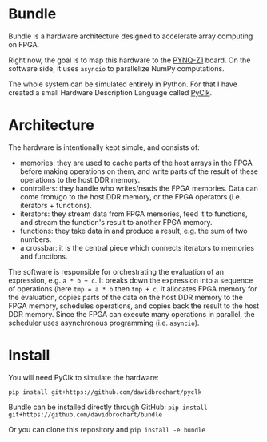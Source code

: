 # Bundle

Bundle is a hardware architecture designed to accelerate array computing on
FPGA.

Right now, the goal is to map this hardware to the [PYNQ-Z1](http://www.pynq.io)
board. On the software side, it uses `asyncio` to parallelize NumPy
computations.

The whole system can be simulated entirely in Python. For that I have created a
small Hardware Description Language called
[PyClk](https://github.com/davidbrochart/pyclk).

# Architecture

The hardware is intentionally kept simple, and consists of:
- memories: they are used to cache parts of the host arrays in the FPGA before
  making operations on them, and write parts of the result of these operations
to the host DDR memory.
- controllers: they handle who writes/reads the FPGA memories. Data can come
  from/go to the host DDR memory, or the FPGA operators (i.e. iterators +
functions).
- iterators: they stream data from FPGA memories, feed it to functions, and
  stream the function's result to another FPGA memory.
- functions: they take data in and produce a result, e.g. the sum of two
  numbers.
- a crossbar: it is the central piece which connects iterators to memories and
  functions.

The software is responsible for orchestrating the evaluation of an expression,
e.g. `a * b + c`. It breaks down the expression into a sequence of operations
(here `tmp = a * b` then `tmp + c`. It allocates FPGA memory for the evaluation,
copies parts of the data on the host DDR memory to the FPGA memory, schedules
operations, and copies back the result to the host DDR memory. Since the FPGA
can execute many operations in parallel, the scheduler uses asynchronous
programming (i.e. `asyncio`).

# Install

You will need PyClk to simulate the hardware:

`pip install git+https://github.com/davidbrochart/pyclk`

Bundle can be installed directly through GitHub: `pip install
git+https://github.com/davidbrochart/bundle`

Or you can clone this repository and `pip install -e bundle`
